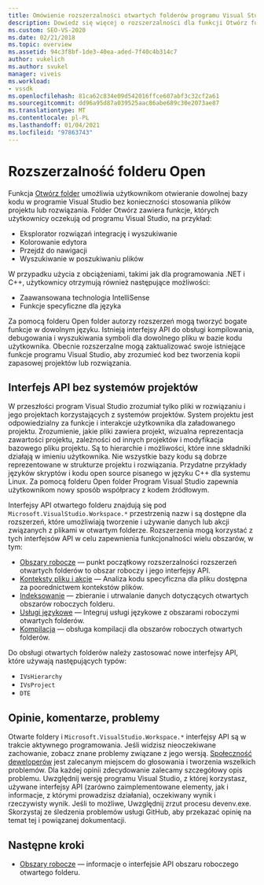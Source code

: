 ```yaml
---
title: Omówienie rozszerzalności otwartych folderów programu Visual Studio | Microsoft Docs
description: Dowiedz się więcej o rozszerzalności dla funkcji Otwórz folder, która umożliwia użytkownikom otwieranie bazy kodu w programie Visual Studio bez plików projektu lub rozwiązania.
ms.custom: SEO-VS-2020
ms.date: 02/21/2018
ms.topic: overview
ms.assetid: 94c3f8bf-1de3-40ea-aded-7f40c4b314c7
author: vukelich
ms.author: svukel
manager: viveis
ms.workload:
- vssdk
ms.openlocfilehash: 81ca62c834e09d542016ffce607abf3c32cf2a61
ms.sourcegitcommit: dd96a95d87a039525aac86abe689c30e2073ae87
ms.translationtype: MT
ms.contentlocale: pl-PL
ms.lasthandoff: 01/04/2021
ms.locfileid: "97863743"
---
```

# <a name="open-folder-extensibility"></a>Rozszerzalność folderu Open

Funkcja [Otwórz folder](../ide/develop-code-in-visual-studio-without-projects-or-solutions.md) umożliwia użytkownikom otwieranie dowolnej bazy kodu w programie Visual Studio bez konieczności stosowania plików projektu lub rozwiązania. Folder Otwórz zawiera funkcje, których użytkownicy oczekują od programu Visual Studio, na przykład:

* Eksplorator rozwiązań integrację i wyszukiwanie
* Kolorowanie edytora
* Przejdź do nawigacji
* Wyszukiwanie w poszukiwaniu plików

W przypadku użycia z obciążeniami, takimi jak dla programowania .NET i C++, użytkownicy otrzymują również następujące możliwości:

* Zaawansowana technologia IntelliSense
* Funkcje specyficzne dla języka

Za pomocą folderu Open folder autorzy rozszerzeń mogą tworzyć bogate funkcje w dowolnym języku. Istnieją interfejsy API do obsługi kompilowania, debugowania i wyszukiwania symboli dla dowolnego pliku w bazie kodu użytkownika. Obecnie rozszerzalne mogą zaktualizować swoje istniejące funkcje programu Visual Studio, aby zrozumieć kod bez tworzenia kopii zapasowej projektów lub rozwiązania.

## <a name="an-api-without-project-systems"></a>Interfejs API bez systemów projektów

W przeszłości program Visual Studio zrozumiał tylko pliki w rozwiązaniu i jego projektach korzystających z systemów projektów. System projektu jest odpowiedzialny za funkcje i interakcje użytkownika dla załadowanego projektu. Zrozumienie, jakie pliki zawiera projekt, wizualna reprezentacja zawartości projektu, zależności od innych projektów i modyfikacja bazowego pliku projektu. Są to hierarchie i możliwości, które inne składniki działają w imieniu użytkownika. Nie wszystkie bazy kodu są dobrze reprezentowane w strukturze projektu i rozwiązania. Przydatne przykłady języków skryptów i kodu open source pisanego w języku C++ dla systemu Linux. Za pomocą folderu Open folder Program Visual Studio zapewnia użytkownikom nowy sposób współpracy z kodem źródłowym.

Interfejsy API otwartego folderu znajdują się pod `Microsoft.VisualStudio.Workspace.*` przestrzenią nazw i są dostępne dla rozszerzeń, które umożliwiają tworzenie i używanie danych lub akcji związanych z plikami w otwartym folderze. Rozszerzenia mogą korzystać z tych interfejsów API w celu zapewnienia funkcjonalności wielu obszarów, w tym:

- [Obszary robocze](workspaces.md) — punkt początkowy rozszerzalności rozszerzeń otwartych folderów to obszar roboczy i jego interfejsy API.
- [Konteksty pliku i akcje](workspace-file-contexts.md) — Analiza kodu specyficzna dla pliku dostępna za poorednictwem kontekstów plików.
- [Indeksowanie](workspace-indexing.md) — zbieranie i utrwalanie danych dotyczących otwartych obszarów roboczych folderu.
- [Usługi językowe](workspace-language-services.md) — Integruj usługi językowe z obszarami roboczymi otwartych folderów.
- [Kompilacja](workspace-build.md) — obsługa kompilacji dla obszarów roboczych otwartych folderów.

Do obsługi otwartych folderów należy zastosować nowe interfejsy API, które używają następujących typów:

- `IVsHierarchy`
- `IVsProject`
- `DTE`

## <a name="feedback-comments-issues"></a>Opinie, komentarze, problemy

Otwarte foldery i `Microsoft.VisualStudio.Workspace.*` interfejsy API są w trakcie aktywnego programowania. Jeśli widzisz nieoczekiwane zachowanie, zobacz znane problemy związane z jego wersją. [Społeczność deweloperów](https://aka.ms/feedback/suggest?space=8) jest zalecanym miejscem do głosowania i tworzenia wszelkich problemów. Dla każdej opinii zdecydowanie zalecamy szczegółowy opis problemu. Uwzględnij wersję programu Visual Studio, z której korzystasz, używane interfejsy API (zarówno zaimplementowane elementy, jak i informacje, z którymi prowadzisz działania), oczekiwany wynik i rzeczywisty wynik. Jeśli to możliwe, Uwzględnij zrzut procesu devenv.exe. Skorzystaj ze śledzenia problemów usługi GitHub, aby przekazać opinię na temat tej i powiązanej dokumentacji.

## <a name="next-steps"></a>Następne kroki

* [Obszary robocze](workspaces.md) — informacje o interfejsie API obszaru roboczego otwartego folderu.